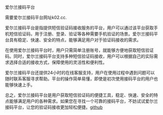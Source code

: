 爱尔兰接码平台

需要爱尔兰接码平台网址k02.cc.

爱尔兰接码平台是指提供短信验证码接收服务的平台，用户可以通过该平台获取手机短信验证码，用于注册、登录、验证等各种需要手机验证的场景。爱尔兰接码平台具有稳定、快速、安全的特点，能够满足用户对于验证码接收的需求。

在使用爱尔兰接码平台时，用户只需简单注册账号，就能够方便地获取短信验证码。同时，爱尔兰接码平台支持多种短信验证码接收，用户可以根据自己的实际需求选择合适的接收方式，保障使用的灵活性和便利性。

爱尔兰接码平台还提供24小时的在线客服支持，用户在使用过程中遇到问题可以随时联系客服寻求帮助。平台的操作简单易懂，即使是初次使用接码平台的用户也能够快速上手。

总之，爱尔兰接码平台是用户获取短信验证码的便捷工具，稳定、快速、安全的特点能够满足用户的各种需求。如果您在寻找一个可靠的接码平台，不妨试试爱尔兰接码平台，让您的验证码接收更加轻松便捷。[github](https://github.com)